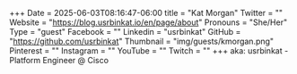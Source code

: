 +++
Date = 2025-06-03T08:16:47-06:00
title = "Kat Morgan"
Twitter = ""
Website = "https://blog.usrbinkat.io/en/page/about"
Pronouns = "She/Her"
Type = "guest"
Facebook = ""
Linkedin = "usrbinkat"
GitHub = "https://github.com/usrbinkat"
Thumbnail = "img/guests/kmorgan.png"
Pinterest = ""
Instagram = ""
YouTube = ""
Twitch = ""
+++
aka: usrbinkat - Platform Engineer @ Cisco
